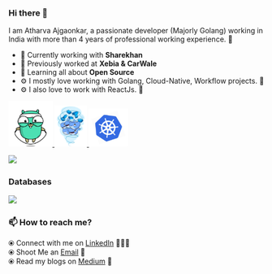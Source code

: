 ### Hi there 👋

I am Atharva Ajgaonkar, a passionate developer (Majorly Golang) working in India with more than 4 years of professional working experience. 🎯

- 🏢 Currently working with **Sharekhan**
- 🏢 Previously worked at **Xebia & CarWale**
- 🌱 Learning all about **Open Source**
- ⚙️ I mostly love working with Golang, Cloud-Native, Workflow projects. 🚀
- ⚙️ I also love to work with ReactJs. 🚀

<p float="left">
  <a href="https://golang.org/" target="_blank" >
    <img src="https://raw.githubusercontent.com/vinamra28/vinamra28/master/assets/golang.gif"  height="90" />
  </a>
  <a href="https://www.docker.com/" target="_blank" >
    <img src="https://raw.githubusercontent.com/vinamra28/vinamra28/master/assets/docker.gif"  height="80" /> 
  </a>
  <a href="https://kubernetes.io/" target="_blank" >
    <img src="https://raw.githubusercontent.com/vinamra28/vinamra28/master/assets/k8s.gif"  height="75" />
  </a>
 </p>

 <p float="left">
  <a href="https://react.dev/" target="_blank" >
    <img src="https://user-images.githubusercontent.com/74038190/212257467-871d32b7-e401-42e8-a166-fcfd7baa4c6b.gif"  height="80" /> 
  </a>
 </p>

### Databases

<p float="left">
  <a href="https://www.mongodb.com/" target="_blank" >
    <img src="![image](https://github.com/user-attachments/assets/d13ea996-2623-47b0-b4ac-ecc686719a2d)
" height="80" />
  </a>
</p>

### 📫 How to reach me?

⦿ Connect with me on [LinkedIn](https://www.linkedin.com/in/atharvaajgaonkar/) 👨🏻‍💻 <br>
⦿ Shoot Me an [Email](mailto:atharvaajgaonkar29@gmail.com) 💌 <br>
⦿ Read my blogs on [Medium](https://medium.com/@atharvaajgaonkar29) 📝 <br>
